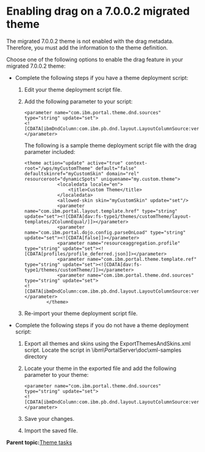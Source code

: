 # Enabling drag on a 7.0.0.2 migrated theme

The migrated 7.0.0.2 theme is not enabled with the drag metadata. Therefore, you must add the information to the theme definition.

Choose one of the following options to enable the drag feature in your migrated 7.0.0.2 theme:

-   Complete the following steps if you have a theme deployment script:

    1.  Edit your theme deployment script file.

    2.  Add the following parameter to your script:

        ```
        <parameter name="com.ibm.portal.theme.dnd.sources" type="string" update="set">
        <![CDATA[ibmDndColumn:com.ibm.pb.dnd.layout.LayoutColumnSource:vertical,ibmDndRow:com.ibm.pb.dnd.layout.LayoutRowSource:horizontal]]></parameter>
        ```

        The following is a sample theme deployment script file with the drag parameter included:

        ```
        <theme action="update" active="true" context-root="/wps/myCustomTheme" default="false" defaultskinref="myCustomSkin" domain="rel"  resourceroot="dynamicSpots" uniquename="my.custom.theme">
                    <localedata locale="en">
                        <title>Custom Theme</title>
                    </localedata>
                    <allowed-skin skin="myCustomSkin" update="set"/>
                    <parameter name="com.ibm.portal.layout.template.href" type="string" update="set"><![CDATA[dav:fs-type1/themes/customTheme/layout-templates/2ColumnEqual/]]></parameter>
                    <parameter name="com.ibm.portal.dojo.config.parseOnLoad" type="string" update="set"><![CDATA[false]]></parameter>
                    <parameter name="resourceaggregation.profile" type="string" update="set"><![CDATA[profiles/profile_deferred.json]]></parameter>
                    <parameter name="com.ibm.portal.theme.template.ref" type="string" update="set"><![CDATA[dav:fs-type1/themes/customTheme/]]></parameter>
                    <parameter name="com.ibm.portal.theme.dnd.sources" type="string" update="set">
        <![CDATA[ibmDndColumn:com.ibm.pb.dnd.layout.LayoutColumnSource:vertical,ibmDndRow:com.ibm.pb.dnd.layout.LayoutRowSource:horizontal]]></parameter>
                </theme>
        ```

    3.  Re-import your theme deployment script file.

-   Complete the following steps if you do not have a theme deployment script:

    1.  Export all themes and skins using the ExportThemesAndSkins.xml script. Locate the script in \\ibm\\PortalServer\\doc\\xml-samples directory

    2.  Locate your theme in the exported file and add the following parameter to your theme:

        ```
        <parameter name="com.ibm.portal.theme.dnd.sources" type="string" update="set">
        <![CDATA[ibmDndColumn:com.ibm.pb.dnd.layout.LayoutColumnSource:vertical,ibmDndRow:com.ibm.pb.dnd.layout.LayoutRowSource:horizontal]]></parameter>
        ```

    3.  Save your changes.

    4.  Import the saved file.


**Parent topic:**[Theme tasks](../migrate/mig_post_themetasks.md)


